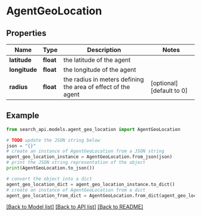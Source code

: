 # AgentGeoLocation


## Properties

Name | Type | Description | Notes
------------ | ------------- | ------------- | -------------
**latitude** | **float** | the latitude of the agent | 
**longitude** | **float** | the longitude of the agent | 
**radius** | **float** | the radius in meters defining the area of effect of the agent | [optional] [default to 0]

## Example

```python
from search_api.models.agent_geo_location import AgentGeoLocation

# TODO update the JSON string below
json = "{}"
# create an instance of AgentGeoLocation from a JSON string
agent_geo_location_instance = AgentGeoLocation.from_json(json)
# print the JSON string representation of the object
print(AgentGeoLocation.to_json())

# convert the object into a dict
agent_geo_location_dict = agent_geo_location_instance.to_dict()
# create an instance of AgentGeoLocation from a dict
agent_geo_location_from_dict = AgentGeoLocation.from_dict(agent_geo_location_dict)
```
[[Back to Model list]](../README.md#documentation-for-models) [[Back to API list]](../README.md#documentation-for-api-endpoints) [[Back to README]](../README.md)


